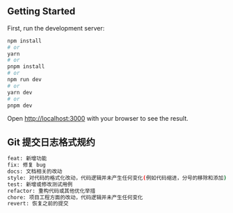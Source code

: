 ## Getting Started

First, run the development server:

```bash
npm install
# or
yarn
# or
pnpm install
# or
npm run dev
# or
yarn dev
# or
pnpm dev 
```

Open [http://localhost:3000](http://localhost:3000) with your browser to see the result.
 

## Git 提交日志格式规约
```bash
feat: 新增功能
fix: 修复 bug
docs: 文档相关的改动
style: 对代码的格式化改动，代码逻辑并未产生任何变化(例如代码缩进，分号的移除和添加)
test: 新增或修改测试用例
refactor: 重构代码或其他优化举措
chore: 项目工程方面的改动，代码逻辑并未产生任何变化
revert: 恢复之前的提交
```